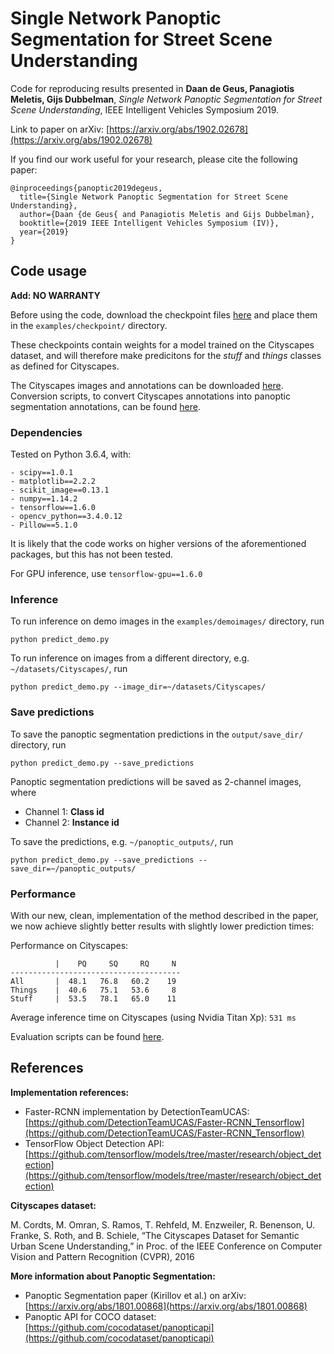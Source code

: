 # Single Network Panoptic Segmentation for Street Scene Understanding

Code for reproducing results presented in **Daan de Geus, Panagiotis Meletis, Gijs Dubbelman**, _Single Network Panoptic Segmentation for Street Scene Understanding_, IEEE Intelligent Vehicles Symposium 2019.

Link to paper on arXiv: [https://arxiv.org/abs/1902.02678](https://arxiv.org/abs/1902.02678)
 
If you find our work useful for your research, please cite the following paper:
```
@inproceedings{panoptic2019degeus,
  title={Single Network Panoptic Segmentation for Street Scene Understanding},
  author={Daan {de Geus{ and Panagiotis Meletis and Gijs Dubbelman},
  booktitle={2019 IEEE Intelligent Vehicles Symposium (IV)},
  year={2019}
}
```

## Code usage
**Add: NO WARRANTY**

Before using the code, download the checkpoint files [here](https://www.dropbox.com/sh/iapcebdwiox40wk/AABAfTZu9ICPCbNHqLhUhEK2a?dl=0) and place them in the ```examples/checkpoint/``` directory. 

These checkpoints contain weights for a model trained on the Cityscapes dataset, and will therefore make predicitons for the _stuff_ and _things_ classes as defined for Cityscapes.

The Cityscapes images and annotations can be downloaded [here](https://www.cityscapes-dataset.com/). Conversion scripts, to convert Cityscapes annotations into panoptic segmentation annotations, can be found [here](https://github.com/cocodataset/panopticapi).
### Dependencies

Tested on Python 3.6.4, with:

```
- scipy==1.0.1
- matplotlib==2.2.2
- scikit_image==0.13.1
- numpy==1.14.2
- tensorflow==1.6.0
- opencv_python==3.4.0.12
- Pillow==5.1.0
```

It is likely that the code works on higher versions of the aforementioned packages, but this has not been tested.

For GPU inference, use ```tensorflow-gpu==1.6.0```


### Inference

To run inference on demo images in the ```examples/demoimages/``` directory, run 

```shell
python predict_demo.py
```

To run inference on images from a different directory, e.g. ```~/datasets/Cityscapes/```, run

```shell
python predict_demo.py --image_dir=~/datasets/Cityscapes/
```


### Save predictions 
To save the panoptic segmentation predictions in the ```output/save_dir/``` directory, run

```shell
python predict_demo.py --save_predictions
```

Panoptic segmentation predictions will be saved as 2-channel images, where 
- Channel 1: **Class id**
- Channel 2: **Instance id**

To save the predictions, e.g. ```~/panoptic_outputs/```, run

```shell
python predict_demo.py --save_predictions --save_dir=~/panoptic_outputs/
```

### Performance
With our new, clean, implementation of the method described in the paper, we now achieve slightly better results with slightly lower prediction times:

Performance on Cityscapes:
```
          |    PQ     SQ     RQ     N
--------------------------------------
All       |  48.1   76.8   60.2    19
Things    |  40.6   75.1   53.6     8
Stuff     |  53.5   78.1   65.0    11
```

Average inference time on Cityscapes (using Nvidia Titan Xp):
```531 ms```

Evaluation scripts can be found [here](https://github.com/cocodataset/panopticapi).

## References
**Implementation references:**
- Faster-RCNN implementation by DetectionTeamUCAS: [https://github.com/DetectionTeamUCAS/Faster-RCNN_Tensorflow](https://github.com/DetectionTeamUCAS/Faster-RCNN_Tensorflow)
- TensorFlow Object Detection API:[https://github.com/tensorflow/models/tree/master/research/object_detection](https://github.com/tensorflow/models/tree/master/research/object_detection)

**Cityscapes dataset:**

M. Cordts, M. Omran, S. Ramos, T. Rehfeld, M. Enzweiler, R. Benenson, U. Franke, S. Roth, and B. Schiele, “The Cityscapes Dataset for Semantic Urban Scene Understanding,” in Proc. of the IEEE Conference on Computer Vision and Pattern Recognition (CVPR), 2016


**More information about Panoptic Segmentation:**
- Panoptic Segmentation paper (Kirillov et al.) on arXiv: [https://arxiv.org/abs/1801.00868](https://arxiv.org/abs/1801.00868)
- Panoptic API for COCO dataset: [https://github.com/cocodataset/panopticapi](https://github.com/cocodataset/panopticapi)